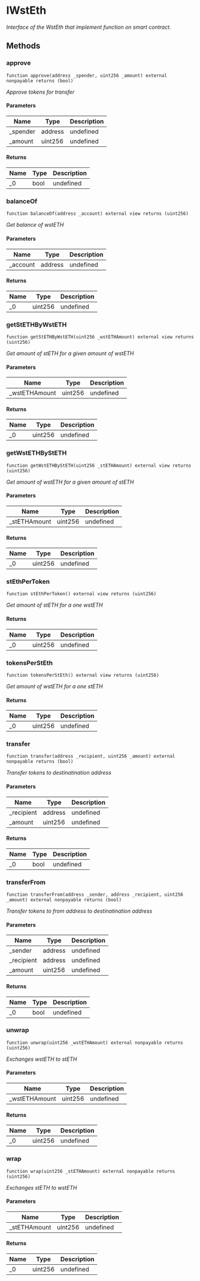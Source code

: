 # IWstEth







*Interface of the WstEth that implement function on smart contract.*

## Methods

### approve

```solidity
function approve(address _spender, uint256 _amount) external nonpayable returns (bool)
```



*Approve tokens for transfer*

#### Parameters

| Name | Type | Description |
|---|---|---|
| _spender | address | undefined |
| _amount | uint256 | undefined |

#### Returns

| Name | Type | Description |
|---|---|---|
| _0 | bool | undefined |

### balanceOf

```solidity
function balanceOf(address _account) external view returns (uint256)
```



*Get balance of wstETH*

#### Parameters

| Name | Type | Description |
|---|---|---|
| _account | address | undefined |

#### Returns

| Name | Type | Description |
|---|---|---|
| _0 | uint256 | undefined |

### getStETHByWstETH

```solidity
function getStETHByWstETH(uint256 _wstETHAmount) external view returns (uint256)
```



*Get amount of stETH for a given amount of wstETH*

#### Parameters

| Name | Type | Description |
|---|---|---|
| _wstETHAmount | uint256 | undefined |

#### Returns

| Name | Type | Description |
|---|---|---|
| _0 | uint256 | undefined |

### getWstETHByStETH

```solidity
function getWstETHByStETH(uint256 _stETHAmount) external view returns (uint256)
```



*Get amount of wstETH for a given amount of stETH*

#### Parameters

| Name | Type | Description |
|---|---|---|
| _stETHAmount | uint256 | undefined |

#### Returns

| Name | Type | Description |
|---|---|---|
| _0 | uint256 | undefined |

### stEthPerToken

```solidity
function stEthPerToken() external view returns (uint256)
```



*Get amount of stETH for a one wstETH*


#### Returns

| Name | Type | Description |
|---|---|---|
| _0 | uint256 | undefined |

### tokensPerStEth

```solidity
function tokensPerStEth() external view returns (uint256)
```



*Get amount of wstETH for a one stETH*


#### Returns

| Name | Type | Description |
|---|---|---|
| _0 | uint256 | undefined |

### transfer

```solidity
function transfer(address _recipient, uint256 _amount) external nonpayable returns (bool)
```



*Transfer tokens to destinatination address*

#### Parameters

| Name | Type | Description |
|---|---|---|
| _recipient | address | undefined |
| _amount | uint256 | undefined |

#### Returns

| Name | Type | Description |
|---|---|---|
| _0 | bool | undefined |

### transferFrom

```solidity
function transferFrom(address _sender, address _recipient, uint256 _amount) external nonpayable returns (bool)
```



*Transfer tokens to from address to destinatination address*

#### Parameters

| Name | Type | Description |
|---|---|---|
| _sender | address | undefined |
| _recipient | address | undefined |
| _amount | uint256 | undefined |

#### Returns

| Name | Type | Description |
|---|---|---|
| _0 | bool | undefined |

### unwrap

```solidity
function unwrap(uint256 _wstETHAmount) external nonpayable returns (uint256)
```



*Exchanges wstETH to stETH*

#### Parameters

| Name | Type | Description |
|---|---|---|
| _wstETHAmount | uint256 | undefined |

#### Returns

| Name | Type | Description |
|---|---|---|
| _0 | uint256 | undefined |

### wrap

```solidity
function wrap(uint256 _stETHAmount) external nonpayable returns (uint256)
```



*Exchanges stETH to wstETH*

#### Parameters

| Name | Type | Description |
|---|---|---|
| _stETHAmount | uint256 | undefined |

#### Returns

| Name | Type | Description |
|---|---|---|
| _0 | uint256 | undefined |




